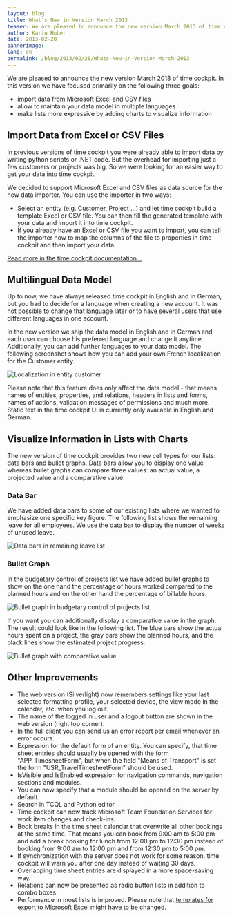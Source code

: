 ```yaml
---
layout: blog
title: What's New in Version March 2013
teaser: We are pleased to announce the new version March 2013 of time cockpit. In this version we have focused primarily on the following three goals -  make it easy to import data from other data sources, allow to maintain the data model in multiple languages, make lists more expressive by adding charts to visualize information
author: Karin Huber
date: 2013-02-28
bannerimage: 
lang: en
permalink: /blog/2013/02/28/Whats-New-in-Version-March-2013
---
```


<p>We are pleased to announce the new version March 2013 of time cockpit. In this version we have focused primarily on the following three goals:</p><ul>
  <li>import data from Microsoft Excel and CSV files</li>
  <li>allow to maintain your data model in multiple languages</li>
  <li>make lists more expressive by adding charts to visualize information</li>
</ul><h2>Import Data from Excel or CSV Files</h2><p>In previous versions of time cockpit you were already able to import data by writing python scripts or .NET code. But the overhead for importing just a few customers or projects was big. So we were looking for an easier way to get your data into time cockpit.</p><p>We decided to support Microsoft Excel and CSV files as data source for the new data importer. You can use the importer in two ways:</p><ul>
  <li>Select an entity (e.g. Customer, Project ...) and let time cockpit build a template Excel or CSV file. You can then fill the generated template with your data and import it into time cockpit.</li>
  <li>If you already have an Excel or CSV file you want to import, you can tell the importer how to map the columns of the file to properties in time cockpit and then import your data.</li>
</ul><p>
  <a href="http://help.timecockpit.com/1.10/?topic=html/ee560e49-e503-4d80-9167-2e6533f50dbe.htm" target="_blank">Read more in the time cockpit documentation...</a>
</p><h2>Multilingual Data Model</h2><p>Up to now, we have always released time cockpit in English and in German, but you had to decide for a language when creating a new account. It was not possible to change that language later or to have several users that use different languages in one account.</p><p>In the new version we ship the data model in English and in German and each user can choose his preferred language and change it anytime. Additionally, you can add further languages to your data model. The following screenshot shows how you can add your own French localization for the Customer entity.</p><p>
  <img src="{{site.baseurl}}/content/images/blog/2013/02/LocalizationInEntity.png" alt="Localization in entity customer" title="Localization in entity customer" />
</p><p>Please note that this feature does only affect the data model - that means names of entities, properties, and relations, headers in lists and forms, names of actions, validation messages of permissions and much more. Static text in the time cockpit UI is currently only available in English and German.</p><h2>Visualize Information in Lists with Charts</h2><p>The new version of time cockpit provides two new cell types for our lists: data bars and bullet graphs. Data bars allow you to display one value whereas bullet graphs can compare three values: an actual value, a projected value and a comparative value.</p><h3>Data Bar</h3><p>We have added data bars to some of our existing lists where we wanted to emphasize one specific key figure. The following list shows the remaining leave for all employees. We use the data bar to display the number of weeks of unused leave.</p><p>
  <img src="{{site.baseurl}}/content/images/blog/2013/02/DataBarsInRemainingLeave.png" alt="Data bars in remaining leave list" title="Data bars in remaining leave list" />
</p><h3>Bullet Graph</h3><p>In the budgetary control of projects list we have added bullet graphs to show on the one hand the percentage of hours worked compared to the planned hours and on the other hand the percentage of billable hours.</p><p>
  <img src="{{site.baseurl}}/content/images/blog/2013/02/BulletGraphInBudgetaryControlOfProjects.png" alt="Bullet graph in budgetary control of projects list" title="Bullet graph in budgetary control of projects list" />
</p><p>If you want you can additionally display a comparative value in the graph. The result could look like in the following list. The blue bars show the actual hours spent on a project, the gray bars show the planned hours, and the black lines show the estimated project progress.</p><p>
  <img src="{{site.baseurl}}/content/images/blog/2012/11/BulletGraph.png" alt="Bullet graph with comparative value" title="Bullet graph with comparative value" />
</p><h2>Other Improvements</h2><ul>
  <li>The web version (Silverlight) now remembers settings like your last selected formatting profile, your selected device, the view mode in the calendar, etc. when you log out.</li>
  <li>The name of the logged in user and a logout button are shown in the web version (right top corner).</li>
  <li>In the full client you can send us an error report per email whenever an error occurs. </li>
  <li>Expression for the default form of an entity. You can specify, that time sheet entries should usually be opened with the form "APP_TimesheetForm", but when the field "Means of Transport" is set the form "USR_TravelTimesheetForm" should be used.</li>
  <li>IsVisible and IsEnabled expression for navigation commands, navigation sections and modules.</li>
  <li>You can now specify that a module should be opened on the server by default.</li>
  <li>Search in TCQL and Python editor</li>
  <li>Time cockpit can now track Microsoft Team Foundation Services for work item changes and check-ins.</li>
  <li>Book breaks in the time sheet calendar that overwrite all other bookings at the same time. That means you can book from 9:00 am to 5:00 pm and add a break booking for lunch from 12:00 pm to 12:30 pm instead of booking from 9:00 am to 12:00 pm and from 12:30 pm to 5:00 pm.</li>
  <li>If synchronization with the server does not work for some reason, time cockpit will warn you after one day instead of waiting 30 days.</li>
  <li>Overlapping time sheet entries are displayed in a more space-saving way.</li>
  <li>Relations can now be presented as radio button lists in addition to combo boxes.</li>
  <li>Performance in most lists is improved. Please note that <a href="/blog/2013/03/13/Improved-Performance-for-Lists-in-Version-March-2013">templates for export to Microsoft Excel might have to be changed</a>.</li>
</ul>